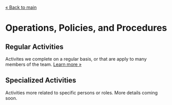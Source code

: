 [&laquo; Back to main](../README.md)

Operations, Policies, and Procedures
====================================

Regular Activities
------------------

Activites we complete on a regular basis, or that are apply to many members of the team.
[Learn more &raquo;](regular/index.md)

Specialized Activities
----------------------

Activities more related to specific persons or roles. More details coming soon.

